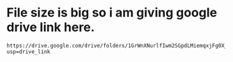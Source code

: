 # File size is big so i am giving google drive link here.
```
https://drive.google.com/drive/folders/1GrWnXNurlfIwm2SGpdLMiemqxjFg0X_B?usp=drive_link
```
